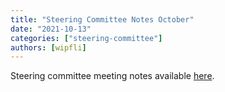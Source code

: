```yaml
---
title: "Steering Committee Notes October"
date: "2021-10-13"
categories: ["steering-committee"]
authors: [wipfli]
---
```


Steering committee meeting notes available [here](https://github.com/maplibre/maplibre/discussions/2).
